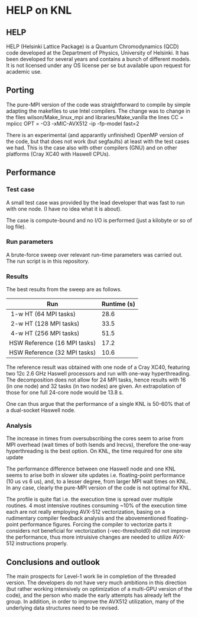 # HELP on KNL

## HELP
HELP (Helsinki Lattice Package) is a Quantum Chromodynamics (QCD) code developed at the Department of Physics,
University of Helsinki. It has been developed for several years and contains a bunch of different models. It is not
licensed under any OS license per se but available upon request for academic use.

## Porting

The pure-MPI version of the code was straightforward to compile by simple adapting the makefiles to use Intel compilers. The
change was to change in the files wilson/Make_linux_mpi and libraries/Make_vanilla the lines
CC = mpiicc
OPT = -O3 -xMIC-AVX512 -ip -fp-model fast=2

There is an experimental (and apparantly unfinished) OpenMP version of the code, but that does not work (but segfaults) at least
with the test cases we had. This is the case also with other compilers (GNU) and on other platforms (Cray XC40 with 
Haswell CPUs).

## Performance

### Test case

A small test case was provided by the lead developer that was fast to run with one node. (I have no idea what it is about).

The case is compute-bound and no I/O is performed (just a kilobyte or so of log file).

### Run parameters

A brute-force sweep over relevant run-time parameters was carried out. The run script is in this repository.

### Results

The best results from the sweep are as follows.

| Run | Runtime (s) |
|-----|-------------|
| 1-w HT (64 MPI tasks) | 28.6  |
| 2-w HT (128 MPI tasks) | 33.5  |
| 4-w HT (256 MPI tasks) | 51.5  |
| HSW Reference (16 MPI tasks) | 17.2 |
| HSW Reference (32 MPI tasks) | 10.6 |

The reference result was obtained with one node of a Cray XC40, featuring two 12c 2.6 GHz Haswell processors and run 
with one-way hyperthreading. The decomposition does not allow for 24 MPI tasks, hence results with 16 (in one node) and 
32 tasks (in two nodes) are given. An extrapolation of those for one full 24-core node would be 13.8 s.

One can thus argue that the performance of a single KNL is 50-60% that of a dual-socket Haswell node.

### Analysis

The increase in times from oversubscribing the cores seem to arise from MPI overhead (wait times of both Isends and Irecvs),
therefore the one-way hyperthreading is the best option. On KNL, the time required for one site update 

The performance difference between one Haswell node and one KNL seems to arise both in slower site updates i.e. 
floating-point performance (10 us vs 6 us), and, to a lesser degree, from larger MPI wait times on KNL. In any case,
clearly the pure-MPI version of the code is not optimal for KNL. 

The profile is quite flat i.e. the execution time is spread over multiple routines. 
4 most intensive routines consuming ~10% of the execution time each are not really employing AVX-512 vectorization,
basing on a rudimentary compiler feedback analysis and the abovementioned floating-point performance figures. Forcing
the compiler to vectorize parts it considers not beneficial for vectorization (-vec-threshold0) did not improve the 
performance, thus more intruisive changes are needed to utilize AVX-512 instructions properly.

## Conclusions and outlook

The main prospects for Level-1 work lie in completion of the threaded version. The developers do not have very much
ambitions in this direction (but rather working intensively on optimization of a multi-GPU version of the code), and the 
person who made the early attempts has already left the group. In addition, in order to improve the AVX512 utilization, many 
of the underlying data structures need to be revised.


